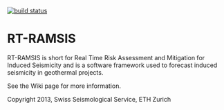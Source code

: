 [![build status](https://gitlab-ci.seismo.ethz.ch/projects/1/status.png?ref=develop)](https://gitlab-ci.seismo.ethz.ch/projects/1?ref=develop)

# RT-RAMSIS

RT-RAMSIS is short for Real Time Risk Assessment and Mitigation for Induced Seismicity
and is a software framework used to forecast induced seismicity in geothermal projects.

See the Wiki page for more information.

Copyright 2013, Swiss Seismological Service, ETH Zurich